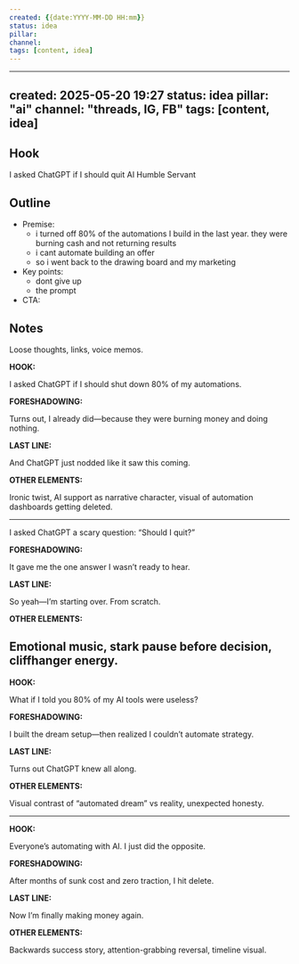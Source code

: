 ```yaml
---
created: {{date:YYYY-MM-DD HH:mm}}
status: idea
pillar: 
channel: 
tags: [content, idea]
---
```


---
created: 2025-05-20 19:27
status: idea
pillar: "ai"
channel: "threads, IG, FB"
tags: [content, idea]
---

## Hook  
I asked ChatGPT if I should quit AI Humble Servant

## Outline  
- Premise:  
	- i turned off 80% of the automations I build in the last year. they were burning cash and not returning results
	- i cant automate building an offer
	- so i went back to the drawing board and my marketing
- Key points:  
	- dont give up
	- the prompt
- CTA:  

## Notes  
Loose thoughts, links, voice memos.

**HOOK:**

I asked ChatGPT if I should shut down 80% of my automations.

**FORESHADOWING:**

Turns out, I already did—because they were burning money and doing nothing.

**LAST LINE:**

And ChatGPT just nodded like it saw this coming.

**OTHER ELEMENTS:**

Ironic twist, AI support as narrative character, visual of automation dashboards getting deleted.

---
I asked ChatGPT a scary question: “Should I quit?”

**FORESHADOWING:**

It gave me the one answer I wasn’t ready to hear.

**LAST LINE:**

So yeah—I’m starting over. From scratch.

**OTHER ELEMENTS:**

Emotional music, stark pause before decision, cliffhanger energy.
---

**HOOK:**

What if I told you 80% of my AI tools were useless?

**FORESHADOWING:**

I built the dream setup—then realized I couldn’t automate strategy.

**LAST LINE:**

Turns out ChatGPT knew all along.

**OTHER ELEMENTS:**

Visual contrast of “automated dream” vs reality, unexpected honesty.

---
**HOOK:**

Everyone’s automating with AI. I just did the opposite.

**FORESHADOWING:**

After months of sunk cost and zero traction, I hit delete.

**LAST LINE:**

Now I’m finally making money again.

**OTHER ELEMENTS:**

Backwards success story, attention-grabbing reversal, timeline visual.